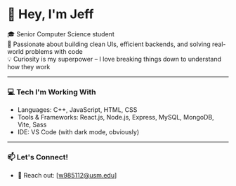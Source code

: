 # 👋 Hey, I'm Jeff

🎓 Senior Computer Science student  
🧠 Passionate about building clean UIs, efficient backends, and solving real-world problems with code  
💡 Curiosity is my superpower – I love breaking things down to understand how they work  

---

### 💻 Tech I'm Working With
- Languages: C++, JavaScript, HTML, CSS
- Tools & Frameworks: React.js, Node.js, Express, MySQL, MongoDB, Vite, Sass
- IDE: VS Code (with dark mode, obviously)

---

### 📫 Let's Connect!
- 📧 Reach out: [w985112@usm.edu]
